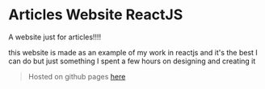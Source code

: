 # Articles Website ReactJS

A website just for articles!!!!

   
this website is made as an example of my work in reactjs and it's the best I can do but just something I spent a few hours on designing and creating it

> Hosted on github pages [here](https://abdoarafh.github.io/articles-website-reactjs/)